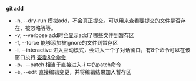 **git add**

* -n, --dry-run 模拟add，不会真正提交。可以用来查看要提交的文件是否存在、被忽略等等。
* -v, --verbose add时会显示add了哪些文件到暂存区
* -f, --force 能够添加被ignore的文件到暂存区
* -i, --interactive 进入互动模式，会进入一个子对话窗口，有8个命令可以在该窗口执行,[查看8个命令](https://github.com/wjy030/git-ler/blob/master/interactive-mode.md)
* -p，--patch 相当于直接进入-i 中的patch命令
* -e, --edit 直接编辑变更，并将编辑结果加入暂存区
